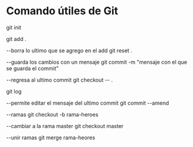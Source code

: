 # Comando útiles de Git

git init


git add .

--borra lo ultimo que se agrego en el add
git reset .

--guarda los cambios con un mensaje
git commit -m "mensaje con el que se guarda el commit"

--regresa al ultimo commit
git checkout -- .

git log

--permite editar el mensaje del ultimo commit
git commit --amend

--ramas
git checkout -b rama-heroes

--cambiar a la rama master
git checkout master

--unir ramas
git merge rama-heores


